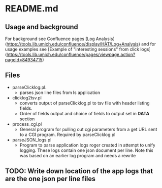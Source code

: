 # README.md

## Usage and background

For background see Confluence pages [Log Analysis] (https://tools.lib.umich.edu/confluence/display/HAT/Log+Analysis)  and for usage examples see [Example of "interesting sessions" from click logs] (https://tools.lib.umich.edu/confluence/pages/viewpage.action?pageId=84934715)


## Files
* parseClicklog.pl. 
  * parses json line files from ls application
* clicklog2tsv.pl
  * converts output of parseClicklog.pl to tsv file with header listing fields.  
  * Order of fields output and choice of fields to output set in __DATA__ section
* process_cgi.pl
  * General program for pulling out cgi parameters from a get URL sent to a CGI program.  Required by parseClicklog.pl
* parseJSON_logs.pl
  *  Program to parse application logs roger created in attempt to unify logging.  These logs contain one json document per line.  Note this was based on an earlier log program and needs a rewrite

## TODO:   Write down location of the app logs that are the one json per line files
